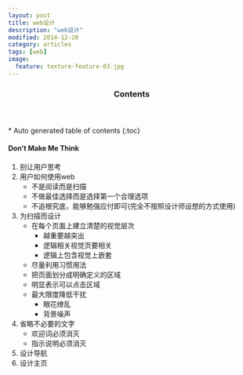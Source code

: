 ```yaml
---
layout: post
title: web设计
description: "web设计"
modified: 2014-12-20
category: articles
tags: [web]
image:
  feature: texture-feature-03.jpg
---
```


<section id="table-of-contents" class="toc">
  <header>
    <h3>Contents</h3>
  </header>
<div id="drawer" markdown="1">
*  Auto generated table of contents
{:toc}
</div>
</section><!-- /#table-of-contents -->

#### Don't Make Me Think

1.  别让用户思考
2.  用户如何使用web
    * 不是阅读而是扫描
    * 不做最佳选择而是选择第一个合理选项
    * 不追根究底，能够勉强应付即可(完全不按照设计师设想的方式使用)
3.  为扫描而设计
    * 在每个页面上建立清楚的视觉层次
      * 越重要越突出
      * 逻辑相关视觉页要相关
      * 逻辑上包含视觉上嵌套
    * 尽量利用习惯用法
    * 把页面划分成明确定义的区域
    * 明显表示可以点击区域
    * 最大限度降低干扰
      * 眼花缭乱
      * 背景噪声
4.  省略不必要的文字
    * 欢迎词必须消灭
    * 指示说明必须消灭
5.  设计导航
6.  设计主页
